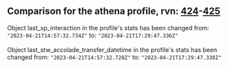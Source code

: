 ## Comparison for the athena profile, rvn: [424](https://github.com/PRO100KatYT/FortniteProfileRevisions/tree/main/profiles/athena/424%20athena.json)-[425](https://github.com/PRO100KatYT/FortniteProfileRevisions/tree/main/profiles/athena/425%20athena.json)

Object last_xp_interaction in the profile's stats has been changed from: `"2023-04-21T14:57:32.734Z"` to: `"2023-04-21T17:29:47.336Z"`
<br><br>
Object last_stw_accolade_transfer_datetime in the profile's stats has been changed from: `"2023-04-21T14:57:32.728Z"` to: `"2023-04-21T17:29:47.338Z"`
<br><br>
